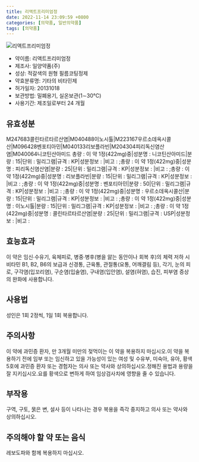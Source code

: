 ```yaml
---
title: 리액트프리미엄정
date: 2022-11-14 23:09:59 +0800
categories: [의약품, 일반의약품]
tags: [의약품]
---
```

![리액트프리미엄정](https://nedrug.mfds.go.kr/pbp/cmn/itemImageDownload/147426794354400015)

- 약이름: 리액트프리미엄정
- 제조사: 일양약품(주)
- 성상: 적갈색의 원형 필름코팅정제
- 약효분류명: 기타의 비타민제
- 허가일자: 20131018
- 보관방법: 밀폐용기, 실온보관(1∼30℃)
- 사용기간: 제조일로부터 24 개월
## 유효성분
M247683콜린타르타르산염|M040488이노시톨|M223167우르소데옥시콜산|M096428벤포티아민|M040133리보플라빈|M204304피리독신염산염|M040064니코틴산아미드
총량 : 이 약 1정(422mg)중|성분명 : 니코틴산아미드|분량 : 15|단위 : 밀리그램|규격 : KP|성분정보 : |비고 : ;총량 : 이 약 1정(422mg)중|성분명 : 피리독신염산염|분량 : 25|단위 : 밀리그램|규격 : KP|성분정보 : |비고 : ;총량 : 이 약 1정(422mg)중|성분명 : 리보플라빈|분량 : 15|단위 : 밀리그램|규격 : KP|성분정보 : |비고 : ;총량 : 이 약 1정(422mg)중|성분명 : 벤포티아민|분량 : 50|단위 : 밀리그램|규격 : KP|성분정보 : |비고 : ;총량 : 이 약 1정(422mg)중|성분명 : 우르소데옥시콜산|분량 : 15|단위 : 밀리그램|규격 : KP|성분정보 : |비고 : ;총량 : 이 약 1정(422mg)중|성분명 : 이노시톨|분량 : 15|단위 : 밀리그램|규격 : KP|성분정보 : |비고 : ;총량 : 이 약 1정(422mg)중|성분명 : 콜린타르타르산염|분량 : 25|단위 : 밀리그램|규격 : USP|성분정보 : |비고 :
## 효능효과
이 약은 임신∙수유기, 육체피로, 병중∙병후(병을 앓는 동안이나 회복 후)의 체력 저하 시 비타민 B1, B2, B6의 보급과 신경통, 근육통, 관절통(요통, 어깨결림 등), 각기, 눈의 피로, 구각염(입꼬리염), 구순염(입술염), 구내염(입안염), 설염(혀염), 습진, 피부염 증상의 완화에 사용합니다.
## 사용법
성인은 1회 2정씩, 1일 1회 복용합니다.
## 주의사항
이 약에 과민증 환자, 만 3개월 미만의 젖먹이는 이 약을 복용하지 마십시오.이 약을 복용하기 전에 임부 또는 임신하고 있을 가능성이 있는 여성 및 수유부, 미숙아, 유아, 황색5호에 과민증 환자 또는 경험자는 의사 또는 약사와 상의하십시오.정해진 용법과 용량을 잘 지키십시오.요를 황색으로 변하게 하여 임상검사치에 영향을 줄 수 있습니다.
## 부작용
구역, 구토, 묽은 변, 설사 등이 나타나는 경우 복용을 즉각 중지하고 의사 또는 약사와 상의하십시오.
## 주의해야 할 약 또는 음식
레보도파와 함께 복용하지 마십시오.
